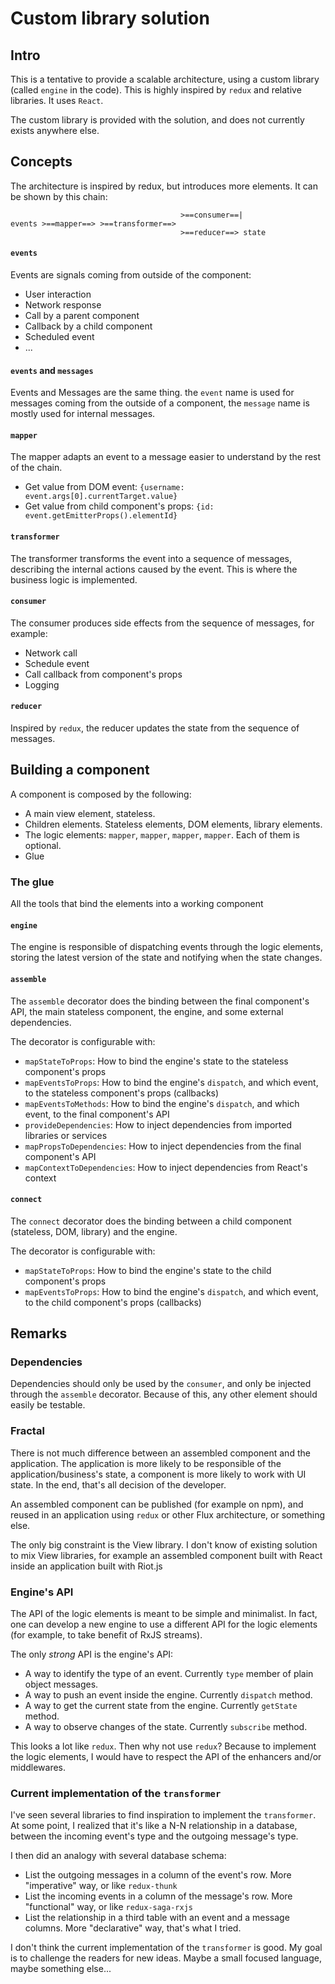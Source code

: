 # Custom library solution

## Intro

This is a tentative to provide a scalable architecture, using a custom library (called `engine`
in the code). This is highly inspired by `redux` and relative libraries. It uses `React`.

The custom library is provided with the solution, and does not currently exists anywhere else.

## Concepts

The architecture is inspired by redux, but introduces more elements.
It can be shown by this chain:

```
                                      >==consumer==|
events >==mapper==> >==transformer==>  
                                      >==reducer==> state
```

#### `events`

Events are signals coming from outside of the component:
- User interaction
- Network response
- Call by a parent component
- Callback by a child component
- Scheduled event
- ...

#### `events` and `messages`

Events and Messages are the same thing. the `event` name is used for messages coming from
the outside of a component, the `message` name is mostly used for internal messages.

#### `mapper`

The mapper adapts an event to a message easier to understand by the rest of the chain.
- Get value from DOM event: `{username: event.args[0].currentTarget.value}`
- Get value from child component's props: `{id: event.getEmitterProps().elementId}`

#### `transformer`

The transformer transforms the event into a sequence of messages, describing the internal actions caused by the event.
This is where the business logic is implemented.

#### `consumer`

The consumer produces side effects from the sequence of messages, for example:
- Network call
- Schedule event
- Call callback from component's props
- Logging

#### `reducer`

Inspired by `redux`, the reducer updates the state from the sequence of messages.

## Building a component

A component is composed by the following:
- A main view element, stateless.
- Children elements. Stateless elements, DOM elements, library elements.
- The logic elements: `mapper`, `mapper`, `mapper`, `mapper`. Each of them is optional.
- Glue

### The glue

All the tools that bind the elements into a working component

#### `engine`

The engine is responsible of dispatching events through the logic elements, 
storing the latest version of the state and notifying when the state changes.

#### `assemble`

The `assemble` decorator does the binding between the final component's API, 
the main stateless component, the engine, and some external dependencies.

The decorator is configurable with:
- `mapStateToProps`: How to bind the engine's state to the stateless component's props
- `mapEventsToProps`: How to bind the engine's `dispatch`, and which event, to the stateless component's props (callbacks)
- `mapEventsToMethods`: How to bind the engine's `dispatch`, and which event, to the final component's API
- `provideDependencies`: How to inject dependencies from imported libraries or services
- `mapPropsToDependencies`: How to inject dependencies from the final component's API
- `mapContextToDependencies`: How to inject dependencies from React's context

#### `connect`

The `connect` decorator does the binding between a child component (stateless, DOM, library)
and the engine.

The decorator is configurable with:
- `mapStateToProps`: How to bind the engine's state to the child component's props
- `mapEventsToProps`: How to bind the engine's `dispatch`, and which event, to the child component's props (callbacks)

## Remarks

### Dependencies

Dependencies should only be used by the `consumer`, and only be injected through the `assemble`
decorator. Because of this, any other element should easily be testable.

### Fractal

There is not much difference between an assembled component and the application.
The application is more likely to be responsible of the application/business's state, 
a component is more likely to work with UI state.
In the end, that's all decision of the developer.

An assembled component can be published (for example on npm), and reused in an application
using `redux` or other Flux architecture, or something else.

The only big constraint is the View library. I don't know of existing solution to mix
View libraries, for example an assembled component built with React inside an application
built with Riot.js

### Engine's API

The API of the logic elements is meant to be simple and minimalist. In fact, one can develop
a new engine to use a different API for the logic elements
(for example, to take benefit of RxJS streams).

The only *strong* API is the engine's API:
- A way to identify the type of an event.
  Currently `type` member of plain object messages.
- A way to push an event inside the engine.
  Currently `dispatch` method.
- A way to get the current state from the engine.
  Currently `getState` method.
- A way to observe changes of the state.
  Currently `subscribe` method.
  
This looks a lot like `redux`. Then why not use `redux`?
Because to implement the logic elements, I would have to respect the API of the
enhancers and/or middlewares.

### Current implementation of the `transformer`

I've seen several libraries to find inspiration to implement the `transformer`.
At some point, I realized that it's like a N-N relationship in a database, between 
the incoming event's type and the outgoing message's type.

I then did an analogy with several database schema:
- List the outgoing messages in a column of the event's row.
  More "imperative" way, or like `redux-thunk`
- List the incoming events in a column of the message's row.
  More "functional" way, or like `redux-saga-rxjs`
- List the relationship in a third table with an event and a message columns.
  More "declarative" way, that's what I tried.

I don't think the current implementation of the `transformer` is good. My goal is to challenge the readers
for new ideas. Maybe a small focused language, maybe something else...
